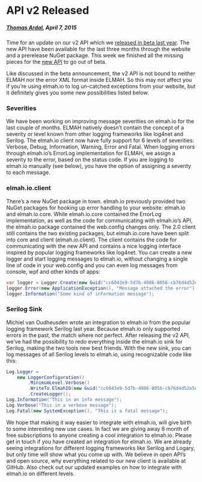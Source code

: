 # API v2 Released##### [Thomas Ardal](http://elmah.io/about/), April 7, 2015Time for an update on our v2 API which we [released in beta last year](http://blog.elmah.io/api-v2-beta-released/). The new API have been available for the last three months through the website and a prerelease NuGet package. This week we finished all the missing pieces for the [new API](https://elmah.io/api/) to go out of beta.Like discussed in the beta announcement, the v2 API is not bound to neither ELMAH nor the error XML format inside ELMAH. So this may not affect you if you’re using elmah.io to log un-catched exceptions from your website, but it definitely gives you some new possibilities listed below.### SeveritiesWe have been working on improving message severities on elmah.io for the last couple of months. ELMAH natively doesn’t contain the concept of a severity or level known from other logging frameworks like log4net and Serilog. The elmah.io client now have fully support for 6 levels of severities: Verbose, Debug, Information, Warning, Error and Fatal. When logging errors through elmah.io’s ErrorLog implementation for ELMAH, we assign a severity to the error, based on the status code. If you are logging to elmah.io manually (see below), you have the option of assigning a severity to each message.### elmah.io.clientThere’s a new NuGet package in town. elmah.io previously provided two NuGet packages for hooking up error handling to your website: elmah.io and elmah.io.core. While elmah.io.core contained the ErrorLog implementation, as well as the code for communicating with elmah.io’s API, the elmah.io package contained the web.config changes only. The 2.0 client still contains the two existing packages, but elmah.io.core have been split into core and client (elmah.io.client). The client contains the code for communicating with the new API and contains a nice logging interface inspired by popular logging frameworks like log4net. You can create a new logger and start logging messages to elmah.io, without changing a single line of code in your web.config and you can even log messages from console, wpf and other kinds of apps:```csharpvar logger = Logger.Create(new Guid("cc6043e9-5d7b-4986-8056-cb76d4d52e5e"));logger.Error(new ApplicationException(), "Message attached the error");logger.Information("Some kind of information message");```### Serilog SinkMichiel van Oudheusden wrote an integration to elmah.io from the popular logging framework Serilog last year. Because elmah.io only supported errors in the past, the match where not perfect. After releasing the v2 API, we’ve had the possibility to redo everything inside the elmah.io sink for Serilog, making the two tools new best friends. With the new sink, you can log messages of all Serilog levels to elmah.io, using recognizable code like this:```csharpLog.Logger =    new LoggerConfiguration()        .MinimumLevel.Verbose()        .WriteTo.ElmahIO(new Guid("cc6043e9-5d7b-4986-8056-cb76d4d52e5e"))        .CreateLogger();Log.Information("This in an info message");Log.Verbose("This in a verbose message");Log.Fatal(new SystemException(), "This is a fatal message");```We hope that making it way easier to integrate with elmah.io, will give birth to some interesting new use cases. In fact we are giving away 6 month of free subscriptions to anyone creating a cool integration to elmah.io. Please get in touch if you have created an integration for elmah.io. We are already seeing integrations for different logging frameworks like Serilog and Logary, but only time will show what you come up with. We believe in open API’s and open source, why everything related to our new client is available at GitHub. Also check out our updated examples on how to integrate with elmah.io on different levels.